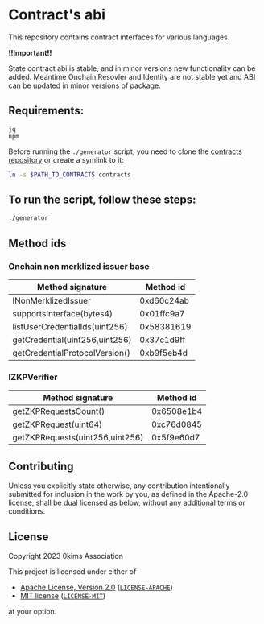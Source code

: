 # Contract's abi
This repository contains contract interfaces for various languages.

**!!Important!!**

State contract abi is stable, and in minor versions new functionality can be added.
Meantime Onchain Resovler and Identity are not stable yet and ABI can be updated in minor versions of package. 

## Requirements:
```
jq
npm
```

Before running the `./generator` script, you need to clone the [contracts repository](https://github.com/iden3/contracts) or create a symlink to it:
```bash
ln -s $PATH_TO_CONTRACTS contracts
```

## To run the script, follow these steps:
```bash
./generator
```

## Method ids

### Onchain non merklized issuer base

| Method signature                     | Method id  |
|--------------------------------------|------------|
| INonMerklizedIssuer                  | 0xd60c24ab |
| supportsInterface(bytes4)            | 0x01ffc9a7 |
| listUserCredentialIds(uint256)       | 0x58381619 |
| getCredential(uint256,uint256)       | 0x37c1d9ff |
| getCredentialProtocolVersion()       | 0xb9f5eb4d |

### IZKPVerifier

| Method signature                     | Method id  |
|--------------------------------------|------------|
| getZKPRequestsCount()                | 0x6508e1b4 |
| getZKPRequest(uint64)                | 0xc76d0845 |
| getZKPRequests(uint256,uint256)      | 0x5f9e60d7 |

## Contributing

Unless you explicitly state otherwise, any contribution intentionally submitted
for inclusion in the work by you, as defined in the Apache-2.0 license, shall be
dual licensed as below, without any additional terms or conditions.

## License

Copyright 2023 0kims Association

This project is licensed under either of

- [Apache License, Version 2.0](https://www.apache.org/licenses/LICENSE-2.0) ([`LICENSE-APACHE`](LICENSE-APACHE))
- [MIT license](https://opensource.org/licenses/MIT) ([`LICENSE-MIT`](LICENSE-MIT))

at your option.
